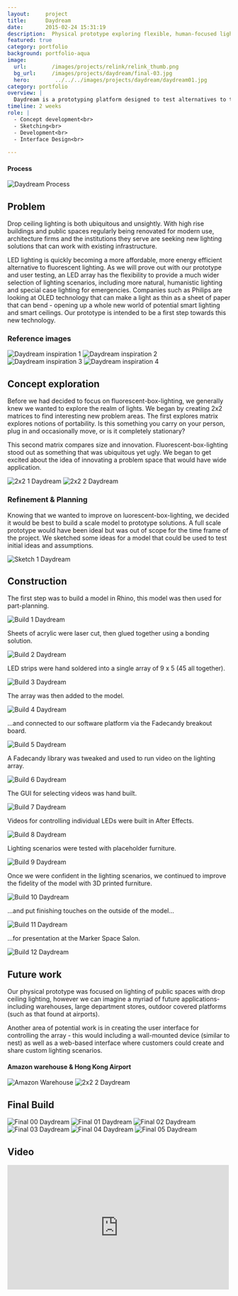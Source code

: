 ```yaml
---
layout:     project
title:      Daydream
date:       2015-02-24 15:31:19
description:  Physical prototype exploring flexible, human-focused lighting for commercial spaces. Awarded "Best Gizmo" in the 2016 UW Maker Summit.
featured: true
category: portfolio
background: portfolio-aqua
image:
  url:        /images/projects/relink/relink_thumb.png
  bg_url:     /images/projects/daydream/final-03.jpg
  hero:        ../../../images/projects/daydream/daydream01.jpg
category: portfolio
overview: |
  Daydream is a prototyping platform designed to test alternatives to the overhead lighting typically found in commercial spaces. We tested various lighting scenarios with the following questions in mind: How can indoor lighting be improved to feel more organic and natural? Can a lighting array assist in emergency situations? What is the effect of lighting on mood, chronobiology, and health?
timeline: 2 weeks
role: |
  - Concept development<br>
  - Sketching<br>
  - Development<br>
  - Interface Design<br>
  
---
```


#### Process
<img src="../../../images/projects/daydream/process-daydream.png" alt="Daydream Process" data-action="zoom">

## Problem
Drop ceiling lighting is both ubiquitous and unsightly. With high rise buildings and public spaces regularly being renovated for modern use, architecture firms and the institutions they serve are seeking new lighting solutions that can work with existing infrastructure.

LED lighting is quickly becoming a more affordable, more energy efficient alternative to fluorescent lighting. As we will prove out with our prototype and user testing, an LED array has the flexibility to provide a much wider selection of lighting scenarios, including more natural, humanistic lighting and special case lighting for emergencies. Companies such as Philips are looking at OLED technology that can make a light as thin as a sheet of paper that can bend - opening up a whole new world of potential smart lighting and smart ceilings. Our prototype is intended to be a first step towards this new technology.

### Reference images

<div class="img-collage">
<img src="../../../images/projects/daydream/inspiration-00.jpg" class="img-small" alt="Daydream inspiration 1" data-action="zoom">

<img src="../../../images/projects/daydream/inspiration-01.jpg" class="img-small" alt="Daydream inspiration 2" data-action="zoom">

<img src="../../../images/projects/daydream/inspiration-02.jpg" class="img-small" alt="Daydream inspiration 3" data-action="zoom">

<img src="../../../images/projects/daydream/inspiration-04.jpg" class="img-small" alt="Daydream inspiration 4" data-action="zoom">
</div>

## Concept exploration
Before we had decided to focus on fluorescent-box-lighting, we generally knew we wanted to explore the realm of lights. We began by creating 2x2 matrices to find interesting new problem areas. The first explores matrix explores notions of portability. Is this something you carry on your person, plug in and occasionally move, or is it completely stationary?



This second matrix compares size and innovation. Fluorescent-box-lighting stood out as something that was ubiquitous yet ugly. We began to get excited about the idea of innovating a problem space that would have wide application.

<div class="img-collage">
<img src="../../../images/projects/daydream/2x2-1.png" class="img-small" alt="2x2 1 Daydream" data-action="zoom">

<img src="../../../images/projects/daydream/2x2-2.jpg" class="img-small" alt="2x2 2 Daydream" data-action="zoom">
</div>

### Refinement & Planning

Knowing that we wanted to improve on luorescent-box-lighting, we decided it would be best to build a scale model to prototype solutions. A full scale prototype would have been ideal but was out of scope for the time frame of the project. We sketched some ideas for a model that could be used to test initial ideas and assumptions.

<img src="../../../images/projects/daydream/sketch-00.jpg" alt="Sketch 1 Daydream" data-action="zoom">


## Construction
The first step was to build a model in Rhino, this model was then used for part-planning.

<img src="../../../images/projects/daydream/build-00.jpg" alt="Build 1 Daydream" data-action="zoom">

Sheets of acrylic were laser cut, then glued together using a bonding solution.

<img src="../../../images/projects/daydream/build-01.jpg" alt="Build 2 Daydream" data-action="zoom">

LED strips were hand soldered into a single array of 9 x 5 (45 all together).

<img src="../../../images/projects/daydream/build-02.jpg" alt="Build 3 Daydream" data-action="zoom">

The array was then added to the model.

<img src="../../../images/projects/daydream/build-03.jpg" alt="Build 4 Daydream" data-action="zoom">

...and connected to our software platform via the Fadecandy breakout board.

<img src="../../../images/projects/daydream/build-04.jpg" alt="Build 5 Daydream" data-action="zoom">

A Fadecandy library was tweaked and used to run video on the lighting array.

<img src="../../../images/projects/daydream/build-05.jpg" alt="Build 6 Daydream" data-action="zoom">

The GUI for selecting videos was hand built.

<img src="../../../images/projects/daydream/build-06.jpg" alt="Build 7 Daydream" data-action="zoom">

Videos for controlling individual LEDs were built in After Effects.

<img src="../../../images/projects/daydream/build-07.jpg" alt="Build 8 Daydream" data-action="zoom">

Lighting scenarios were tested with placeholder furniture.


<img src="../../../images/projects/daydream/build-08.jpg" alt="Build 9 Daydream" data-action="zoom">

Once we were confident in the lighting scenarios, we continued to improve the fidelity of the model with 3D printed furniture.


<img src="../../../images/projects/daydream/build-09.jpg" alt="Build 10 Daydream" data-action="zoom">

...and put finishing touches on the outside of the model...

<img src="../../../images/projects/daydream/build-10.jpg" alt="Build 11 Daydream" data-action="zoom">

...for presentation at the Marker Space Salon.

<img src="../../../images/projects/daydream/build-11.jpg" alt="Build 12 Daydream" data-action="zoom">

## Future work

Our physical prototype was focused on lighting of public spaces with drop ceiling lighting, however we can imagine a myriad of future applications- including warehouses, large department stores, outdoor covered platforms (such as that found at airports).

Another area of potential work is in creating the user interface for controlling the array - this would including a wall-mounted device (similar to nest) as well as a web-based interface where customers could create and share custom lighting scenarios.

#### Amazon warehouse & Hong Kong Airport
<div class="img-collage">
<img src="../../../images/projects/daydream/amazon.jpg" class="img-small" alt="Amazon Warehouse" data-action="zoom">

<img src="../../../images/projects/daydream/airport.jpg" class="img-small" alt="2x2 2 Daydream" data-action="zoom">
</div>

## Final Build

<img src="../../../images/projects/daydream/final-04.jpg" alt="Final 00 Daydream" data-action="zoom">
<img src="../../../images/projects/daydream/final-00.jpg" alt="Final 01 Daydream" data-action="zoom">
<img src="../../../images/projects/daydream/final-01.jpg" alt="Final 02 Daydream" data-action="zoom">
<img src="../../../images/projects/daydream/final-02.jpg" alt="Final 03 Daydream" data-action="zoom">
<img src="../../../images/projects/daydream/final-03.jpg" alt="Final 04 Daydream" data-action="zoom">
<img src="../../../images/projects/daydream/daydream01.jpg" alt="Final 05 Daydream" data-action="zoom">


## Video

<div class="videoWrapper">
    <iframe src="https://player.vimeo.com/video/159459798" width="500" height="281" frameborder="0" webkitallowfullscreen mozallowfullscreen allowfullscreen></iframe>
</div>



